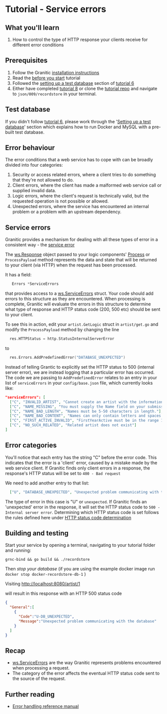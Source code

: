 # Tutorial - Service errors 

## What you'll learn

1. How to control the type of HTTP response your clients receive for different error conditions

## Prerequisites

 1. Follow the Granitic [installation instructions](https://github.com/graniticio/granitic/v2/doc/installation.md)
 1. Read the [before you start](000-before-you-start.md) tutorial
 1. Followed the [setting up a test database](006-database-read.md) section of [tutorial 6](006-database-read.md)
 1. Either have completed [tutorial 8](008-shared-validation.md)  or clone the
[tutorial repo](https://github.com/graniticio/tutorial) and navigate to `json/009/recordstore` in your terminal.

    
## Test database

If you didn't follow [tutorial 6](006-database-read.md), please work through the '[Setting up a test database](006-database-read.md)'
section which explains how to run Docker and MySQL with a pre-built test database.

## Error behaviour

The error conditions that a web service has to cope with can be broadly divided into four categories:

1. Security or access related errors, where a client tries to do something that they're not allowed to do.
1. Client errors, where the client has made a malformed web service call or supplied invalid data.
1. Logic errors, where the client's request is technically valid, but the requested operation is not possible or allowed.
1. Unexpected errors, where the service has encountered an internal problem or a problem with an upstream dependency.

## Service errors

Granitic provides a mechanism for dealing with all these types of error in a consistent way - the 
[service error](https://godoc.org/github.com/graniticio/granitic/v2/ws)

The [ws.Response](https://godoc.org/github.com/graniticio/granitic/v2/ws#Response) object passed to your logic components' [Process](https://godoc.org/github.com/graniticio/granitic/v2/ws/handler#WsRequestProcessor) or `ProcessPayload` 
method represents the data and state that will be returned to your client (via HTTP) when the request has been processed. 

It has a field:

```go
   Errors *ServiceErrors
```

that provides access to a [ws.ServiceErrors](https://godoc.org/github.com/graniticio/granitic/v2/ws#ServiceErrors) struct. 
Your code should add errors to this structure as they are encountered. When processing is complete, Granitic will 
evaluate the errors in this structure to determine what type of response and HTTP status code (200, 500 etc) should be sent to your client. 

To see this in action, edit your `artist.GetLogic` struct in `artist/get.go`
and modify the `ProcessPayload` method by changing the line

```go
  res.HTTPStatus = http.StatusInternalServerError
```

to

```go
  res.Errors.AddPredefinedError("DATABASE_UNEXPECTED")
```

Instead of telling Grantic to explicitly set the HTTP status to 500 (internal server error), we are instead logging that 
a particular error has occurred. The code we are passing to `AddPredefinedError` relates to an entry in your list of 
`serviceErrors` in your `config/base.json` file, which currently looks like:

```json
"serviceErrors": [
  ["C", "INVALID_ARTIST", "Cannot create an artist with the information provided."],
  ["C", "NAME_MISSING", "You must supply the Name field on your submission."],
  ["C", "NAME_BAD_LENGTH", "Names must be 5-50 characters in length."],
  ["C", "NAME_BAD_CONTENT", "Names can only contain letters and spaces."],
  ["C", "FIRST_ACTIVE_INVALID", "FirstYearActive must be in the range 1700-2100"],
  ["C", "NO_SUCH_RELATED", "Related artist does not exist"]
]
```

## Error categories

You'll notice that each entry has the string "C" before the error code. This indicates that the error is a 'client' error, 
caused by a mistake made by the web service client. If Granitic finds only client errors in a response, 
the response's HTTP status will be set to `400 - Bad request`

We need to add another entry to that list:

```json
  ["U", "DATABASE_UNEXPECTED", "Unexpected problem communicating with the database"]
```

The type of error in this case is "U" or `unexpected`. If Granitic finds an 'unexpected' error in the response, it will set the HTTP status
code to `500 - Internal server error`. Determining which HTTP status code is set follows the rules defined here under [HTTP status code determination](https://godoc.org/github.com/graniticio/granitic/v2/ws)

## Building and testing

Start your service by opening a terminal, navigating to your tutorial folder and running:

```
grnc-bind && go build && ./recordstore
```

Then _stop your database_ (if you are using the example docker image run `docker stop docker-recordstore-db-1` )

Visiting [http://localhost:8080/artist/1](http://localhost:8080/artist/1)

will result in this response with an HTTP 500 status code


```json
{  
  "General":[  
    {  
      "Code":"U-DB_UNEXPECTED",
      "Message":"Unexpected problem communicating with the database"
    }
  ]
}
```
## Recap

  * [ws.ServiceErrors](https://godoc.org/github.com/graniticio/granitic/v2/ws#ServiceErrors) are the way Granitic represents problems encountered when processing a request.
  * The category of the error affects the eventual HTTP status code sent to the source of the request.

## Further reading

  * [Error handling reference manual](https://granitic.io/ref/error-handling)



 
